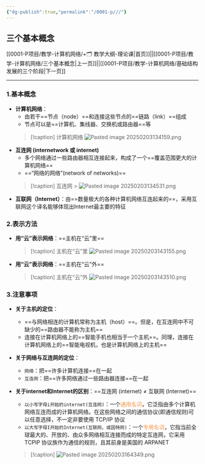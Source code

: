 ```yaml
---
{"dg-publish":true,"permalink":"/0001-p///"}
---
```


## 三个基本概念
[[0001-P项目/教学-计算机网络/+🗂️ 教学大纲-理论课\|首页]]||[[0001-P项目/教学-计算机网络/三个基本概念\|上一页]]||[[0001-P项目/教学-计算机网络/基础结构发展的三个阶段\|下一页]]

---
### 1.基本概念
- **计算机网络**：
	- 由若干==节点（node）==和连接这些节点的==链路（link）==组成
	- 节点可以是==计算机、集线器、交换机或路由器==等
   > [!caption] 计算机网络
    > ![Pasted image 20250203134159.png](/img/user/0001-P%E9%A1%B9%E7%9B%AE/%E6%95%99%E5%AD%A6-%E8%AE%A1%E7%AE%97%E6%9C%BA%E7%BD%91%E7%BB%9C/assets/Pasted%20image%2020250203134159.png)
- **互连网 (internetwork 或 internet)**
	- 多个网络通过一些路由器相互连接起来，构成了一个==覆盖范围更大的计算机网络==
	- ==“网络的网络”(network of networks)==
    > [!caption] 互连网
        > ![Pasted image 20250203134531.png](/img/user/0001-P%E9%A1%B9%E7%9B%AE/%E6%95%99%E5%AD%A6-%E8%AE%A1%E7%AE%97%E6%9C%BA%E7%BD%91%E7%BB%9C/assets/Pasted%20image%2020250203134531.png)
- **互联网（Internet）**：由==数量极大的各种计算机网络互连起来的==，采用互联网这个译名能够体现出Internet最主要的特征

### 2.表示方法
- **用“云”表示网络**：==主机在“云”里==
   > [!caption] 主机在“云”里
     > ![Pasted image 20250203143155.png](/img/user/0001-P%E9%A1%B9%E7%9B%AE/%E6%95%99%E5%AD%A6-%E8%AE%A1%E7%AE%97%E6%9C%BA%E7%BD%91%E7%BB%9C/assets/Pasted%20image%2020250203143155.png)
- **用“云”表示网络**：==主机在“云”外==
   > [!caption] 主机在“云”外
     > ![Pasted image 20250203143510.png](/img/user/0001-P%E9%A1%B9%E7%9B%AE/%E6%95%99%E5%AD%A6-%E8%AE%A1%E7%AE%97%E6%9C%BA%E7%BD%91%E7%BB%9C/assets/Pasted%20image%2020250203143510.png)
### 3.注意事项
- **关于主机的定位**：
	- ==与网络相连的计算机常称为主机（host）==。但是，在互连网中不可缺少的==路由器不能称为主机==
	- 连接在计算机网络上的==智能手机也相当于一个主机==。同理，连接在计算机网络上的==智能电视机，也是计算机网络上的主机==
- **关于网络与互连网的定位**：
	- `网络`：把==许多计算机连接==在一起
	- `互连网`：把==许多网络通过一些路由器连接==在一起
- **关于internet和Internet的区别**：==互连网 (internet) ≠ 互联网 (Internet)==
	- `以小写字母i开始的internet(互连网)`：一个<font color="#f79646">通用名词</font>，它泛指由多个计算机网络互连而成的计算机网络。在这些网络之间的通信协议(即通信规则)可以任意选择，不一定非要使用 TCP/IP 协议
	- `以大写字母I开始的Internet(互联网，或因特网)`：一个<font color="#f79646">专用名词</font>，它指当前全球最大的、开放的、由众多网络相互连接而成的特定互连网，它采用 TCPIP 协议族作为通信的规则，且其前身是美国的 ARPANET

    > [!caption]
     > ![Pasted image 20250203164349.png](/img/user/0001-P%E9%A1%B9%E7%9B%AE/%E6%95%99%E5%AD%A6-%E8%AE%A1%E7%AE%97%E6%9C%BA%E7%BD%91%E7%BB%9C/assets/Pasted%20image%2020250203164349.png)
